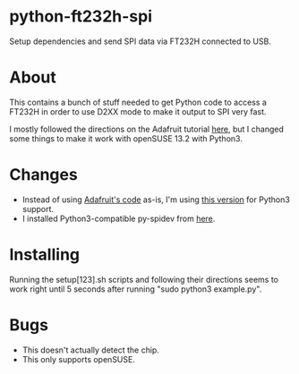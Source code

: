 # python-ft232h-spi
Setup dependencies and send SPI data via FT232H connected to USB.


About
=====
This contains a bunch of stuff needed to get Python code to access a FT232H in order to use D2XX mode to make it output to SPI very fast.

I mostly followed the directions on the Adafruit tutorial [here](https://learn.adafruit.com/adafruit-ft232h-breakout/overview), but I changed some things to make it work with openSUSE 13.2 with Python3.


Changes
=======
* Instead of using [Adafruit's code](https://github.com/adafruit/Adafruit_Python_GPIO) as-is, I'm using [this version](https://github.com/matthw/Adafruit_Python_GPIO) for Python3 support.
* I installed Python3-compatible py-spidev from [here](https://github.com/doceme/py-spidev).


Installing
==========
Running the setup[123].sh scripts and following their directions seems to work right until 5 seconds after running "sudo python3 example.py".


Bugs
====
* This doesn't actually detect the chip.
* This only supports openSUSE.

